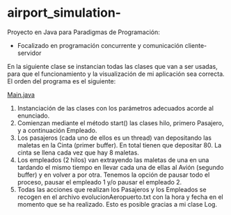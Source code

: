 # airport_simulation-

Proyecto en Java para Paradigmas de Programación:

- Focalizado en programación concurrente y comunicación cliente-servidor

En la siguiente clase se instancian todas las clases que van a ser usadas, para que el funcionamiento y la visualización de mi aplicación sea correcta. El orden del programa es el siguiente:

[Main.java](/blob/main/Aeropuerto/src/main/java/com/mycompany/aeropuerto/Main.java)

1. Instanciación de las clases con los parámetros adecuados acorde al enunciado.
2. Comienzan mediante el método start() las clases hilo, primero Pasajero, y a continuación Empleado.
3. Los pasajeros (cada uno de ellos es un thread) van depositando las maletas en la Cinta (primer buffer). En total tienen que depositar 80. La cinta se llena cada vez que hay 8 maletas.
4. Los empleados (2 hilos) van extrayendo las maletas de una en una tardando el mismo tiempo en llevar cada una de ellas al Avión (segundo buffer) y en volver a por otra. Tenemos la opción de pausar todo el proceso, pausar el empleado 1 y/o pausar el empleado 2.
5. Todas las acciones que realizan los Pasajeros y los Empleados se recogen en el archivo evolucionAeropuerto.txt con la hora y fecha en el momento que se ha realizado. Esto es posible gracias a mi clase Log.
